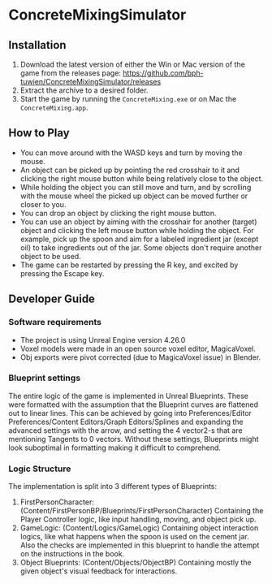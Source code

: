 # ConcreteMixingSimulator

## Installation

1. Download the latest version of either the Win or Mac version of the game from the releases page:
https://github.com/bph-tuwien/ConcreteMixingSimulator/releases
2. Extract the archive to a desired folder.
3. Start the game by running the `ConcreteMixing.exe` or on Mac the `ConcreteMixing.app`.

## How to Play

 * You can move around with the WASD keys and turn by moving the mouse.
 * An object can be picked up by pointing the red crosshair to it and clicking the right mouse button while being relatively close to the object.
 * While holding the object you can still move and turn, and by scrolling with the mouse wheel the picked up object can be moved further or closer to you.
 * You can drop an object by clicking the right mouse button.
 * You can use an object by aiming with the crosshair for another (target) object and clicking the left mouse button while holding the object. For example, pick up the spoon and aim for a labeled ingredient jar (except oil) to take ingredients out of the jar. Some objects don't require another object to be used. 
 * The game can be restarted by pressing the R key, and excited by pressing the Escape key.

## Developer Guide

### Software requirements

 * The project is using Unreal Engine version 4.26.0
 * Voxel models were made in an open source voxel editor, MagicaVoxel.
 * Obj exports were pivot corrected (due to MagicaVoxel issue) in Blender.

### Blueprint settings

The entire logic of the game is implemented in Unreal Blueprints. These were formatted with the assumption that the Blueprint curves are flattened out to linear lines. 
This can be achieved by going into Preferences/Editor Preferences/Content Editors/Graph Editors/Splines and expanding the advanced settings with the arrow, and setting the 4 vector2-s that are mentioning Tangents to 0 vectors. Without these settings, Blueprints might look suboptimal in formatting making it difficult to comprehend.

### Logic Structure

The implementation is split into 3 different types of Blueprints:
 1. FirstPersonCharacter: (Content/FirstPersonBP/Blueprints/FirstPersonCharacter)
    Containing the Player Controller logic, like input handling, moving, and object pick up.
 2. GameLogic: (Content/Logics/GameLogic)
    Containing object interaction logics, like what happens when the spoon is used on the cement jar. Also the checks are implemented in this blueprint to handle the attempt on the instructions in the book.
 3. Object Blueprints: (Content/Objects/ObjectBP)
    Containing mostly the given object's visual feedback for interactions.
